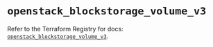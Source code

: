 # `openstack_blockstorage_volume_v3`

Refer to the Terraform Registry for docs: [`openstack_blockstorage_volume_v3`](https://registry.terraform.io/providers/terraform-provider-openstack/openstack/3.0.0/docs/resources/blockstorage_volume_v3).
